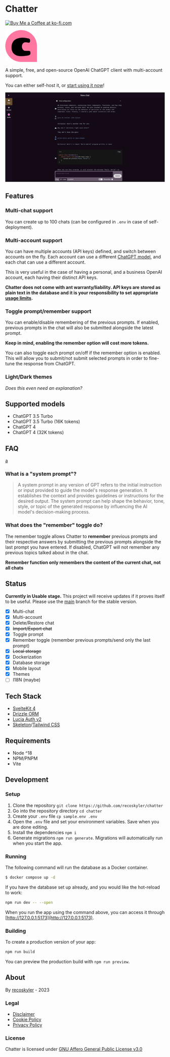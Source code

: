 # Chatter

<a href='https://ko-fi.com/recoskyler' target='_blank'><img height='35' style='border:0px;height:46px;' src='https://az743702.vo.msecnd.net/cdn/kofi3.png?v=0' border='0' alt='Buy Me a Coffee at ko-fi.com'></a>

<img src="https://raw.githubusercontent.com/recoskyler/chatter/main/static/favicon.png" alt="logo" width="100" height="100">

A simple, free, and open-source OpenAI ChatGPT client with multi-account support.

You can either self-host it, or [start using it now](https://chatter.recoskyler.com)!

![Chatter screenshot](screenshot.png)

## Features

### Multi-chat support

You can create up to 100 chats (can be configured in `.env` in case of self-deployment).

### Multi-account support

You can have multiple accounts (API keys) defined, and switch between accounts on the fly. Each account can use a different [ChatGPT model](#supported-models), and each chat can use a different account.

This is very useful in the case of having a personal, and a business OpenAI account, each having their distinct API keys.

**Chatter does not come with ant warranty/liability. API keys are stored as plain text in the database and it is your responsibility to set appropriate [usage limits](https://platform.openai.com/account/billing/limits).**

### Toggle prompt/remember support

You can enable/disable remembering of the previous prompts. If enabled, previous prompts in the chat will also be submitted alongside the latest prompt.

**Keep in mind, enabling the remember option will cost more tokens.**

You can also toggle each prompt on/off if the remember option is enabled. This will allow you to submit/not submit selected prompts in order to fine-tune the response from ChatGPT.

### Light/Dark themes

*Does this even need an explanation?*

## Supported models

- ChatGPT 3.5 Turbo
- ChatGPT 3.5 Turbo (16K tokens)
- ChatGPT 4
- ChatGPT 4 (32K tokens)

## FAQ

[a](#what-is-a-system-prompt)

### What is a "system prompt"?

> A system prompt in any version of GPT refers to the initial instruction or input provided to guide the model's response generation. It establishes the context and provides guidelines or instructions for the desired output. The system prompt can help shape the behavior, tone, style, or topic of the generated response by influencing the AI model's decision-making process.

### What does the "remember" toggle do?

The remember toggle allows Chatter to **remember** previous prompts and their respective answers by submitting the previous prompts alongside the last prompt you have entered. If disabled, ChatGPT will not remember any previous topics talked about in the chat.

**Remember function only remembers the content of the current chat, not all chats**

## Status

**Currently in Usable stage.** This project will receive updates if it proves itself to be useful. Please use the [main](/recoskyler/chatter/tree/main) branch for the stable version.

- [X] Multi-chat
- [X] Multi-account
- [X] Delete/Restore chat
- [X] ~~Import/Export chat~~
- [X] Toggle prompt
- [X] Remember toggle (remember previous prompts/send only the last prompt)
- [X] ~~Local storage~~
- [X] Dockerization
- [X] Database storage
- [X] Mobile layout
- [X] Themes
- [ ] I18N (maybe)

## Tech Stack

- [SvelteKit 4](https://kit.svelte.dev/)
- [Drizzle ORM](https://orm.drizzle.team/)
- [Lucia Auth v2](https://lucia-auth.com/)
- [Skeleton](https://www.skeleton.dev/)/[Tailwind CSS](https://tailwindcss.com/)

## Requirements

- Node ^18
- NPM/PNPM
- Vite

## Development

### Setup

1. Clone the repository `git clone https://github.com/recoskyler/chatter`
2. Go into the repository directory `cd chatter`
3. Create your `.env` file `cp sample.env .env`
4. Open the `.env` file and set your environment variables. Save when you are done editing.
5. Install the dependencies `npm i`
6. Generate migrations `npm run generate`. Migrations will automatically run when you start the app.

### Running

The following command will run the database as a Docker container.

```bash
$ docker compose up -d
```

If you have the database set up already, and you would like the hot-reload to work:

```bash
npm run dev -- --open
```

When you run the app using the command above, you can access it through [http://127.0.0.1:5173](http://127.0.0.1:5173).

### Building

To create a production version of your app:

```bash
npm run build
```

You can preview the production build with `npm run preview`.

## About

By [recoskyler](https://github.com/recoskyler) - 2023

### Legal

- [Disclaimer](https://chatter.recoskyler.com/disclaimer)
- [Cookie Policy](https://chatter.recoskyler.com/cookie)
- [Privacy Policy](https://chatter.recoskyler.com/privacy)

### License

Chatter is licensed under [GNU Affero General Public License v3.0](https://github.com/recoskyler/chatter/blob/main/LICENSE)

